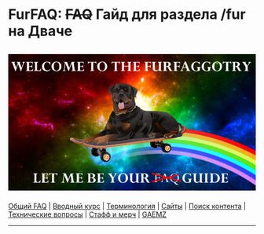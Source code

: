 # FurFAQ: ~~FAQ~~ Гайд для раздела /fur на Дваче

![Welcome](img/banner_small.jpg)
---

[Общий FAQ](part0.md) | [Вводный курс](part1.md) | [Терминология](part2.md) | [Сайты](part3.md) | [Поиск контента](part4.md) | [Технические вопросы](part5.md) | [Стафф и мерч](part6.md) | [GAEMZ](part7.md)

---
